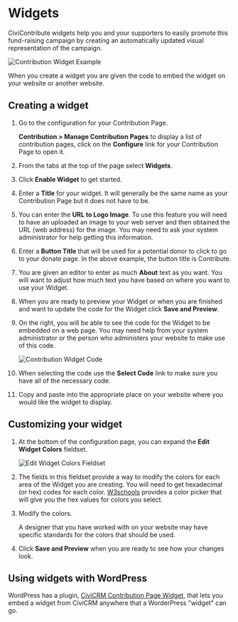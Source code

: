 # Widgets

CiviContribute widgets help you and your supporters to easily promote this fund-raising campaign by creating an automatically updated visual representation of the campaign.

![Contribution Widget Example](/img/contribution_widget_example.png)

When you create a widget you are given the code to embed the widget on your website or another website. 

## Creating a widget

1. Go to the configuration for your Contribution Page.

    **Contribution > Manage Contribution Pages** to display a list of contribution pages, click on the **Configure** link for your Contribution Page to open it.

1. From the tabs at the top of the page select **Widgets**.
1. Click **Enable Widget** to get started.  
1. Enter a **Title** for your widget.  It will generally be the same name as your Contribution Page but it does not have to be.  
1. You can enter the **URL to Logo Image**. To use this feature you will need to have an uploaded an image to your web server and then obtained the URL (web address) for the image. You may need to ask your system administrator for help getting this information.  
1. Enter a **Button Title** that will be used for a potential donor to click to go to your donate page. In the above example, the button title is Contribute.  
1. You are given an editor to enter as much **About** text as you want. You will want to adjust how much text you have based on where you want to use your Widget.  
1. When you are ready to preview your Widget or when you are finished and want to update the code for the Widget click **Save and Preview**. 
1. On the right, you will be able to see the code for the Widget to be embedded on a web page.  You may need help from your system administrator or the person who administers your website to make use of this code. 

    ![Contribution Widget Code](/img/contribution_widget_code.png)

1. When selecting the code use the **Select Code** link to make sure you have all of the necessary code.
1. Copy and paste into the appropriate place on your website where you would like the widget to display.

## Customizing your widget

1. At the bottom of the configuration page, you can expand the **Edit Widget Colors** fieldset. 

    ![Edit Widget Colors Fieldset](/img/contribution_widget_edit_widget_colors.png)

1. The fields in this fieldset provide a way to modify the colors for each area of the Widget you are creating. You will need to get hexadecimal (or hex) codes for each color.  [W3schools](https://www.w3schools.com/colors/colors_picker.asp) provides a color picker that will give you the hex values for colors you select.

1. Modify the colors. 

    A designer that you have worked with on your website may have specific standards for the colors that should be used.  

1. Click **Save and Preview** when you are ready to see how your changes look.  

## Using widgets with WordPress

WordPress has a plugin, [CiviCRM Contribution Page Widget](https://wordpress.org/plugins/civicrm-contribution-page-widget/), that lets you embed a widget from CiviCRM anywhere that a WorderPress "widget" can go.

